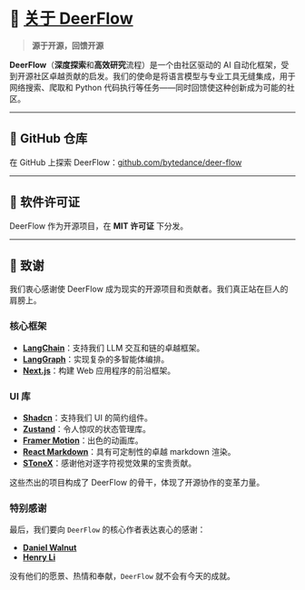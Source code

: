 # 🦌 [关于 DeerFlow](https://github.com/bytedance/deer-flow)

> **源于开源，回馈开源**

**DeerFlow**（**深度探索**和**高效研究**流程）是一个由社区驱动的 AI 自动化框架，受到开源社区卓越贡献的启发。我们的使命是将语言模型与专业工具无缝集成，用于网络搜索、爬取和 Python 代码执行等任务——同时回馈使这种创新成为可能的社区。

---

## 🌟 GitHub 仓库

在 GitHub 上探索 DeerFlow：[github.com/bytedance/deer-flow](https://github.com/bytedance/deer-flow)

---

## 📜 软件许可证

DeerFlow 作为开源项目，在 **MIT 许可证** 下分发。

---

## 🙌 致谢

我们衷心感谢使 DeerFlow 成为现实的开源项目和贡献者。我们真正站在巨人的肩膀上。

### 核心框架
- **[LangChain](https://github.com/langchain-ai/langchain)**：支持我们 LLM 交互和链的卓越框架。
- **[LangGraph](https://github.com/langchain-ai/langgraph)**：实现复杂的多智能体编排。
- **[Next.js](https://nextjs.org/)**：构建 Web 应用程序的前沿框架。

### UI 库
- **[Shadcn](https://ui.shadcn.com/)**：支持我们 UI 的简约组件。
- **[Zustand](https://zustand.docs.pmnd.rs/)**：令人惊叹的状态管理库。
- **[Framer Motion](https://www.framer.com/motion/)**：出色的动画库。
- **[React Markdown](https://www.npmjs.com/package/react-markdown)**：具有可定制性的卓越 markdown 渲染。
- **[SToneX](https://github.com/stonexer)**：感谢他对逐字符视觉效果的宝贵贡献。

这些杰出的项目构成了 DeerFlow 的骨干，体现了开源协作的变革力量。

### 特别感谢
最后，我们要向 `DeerFlow` 的核心作者表达衷心的感谢：

- **[Daniel Walnut](https://github.com/hetaoBackend/)**
- **[Henry Li](https://github.com/magiccube/)**

没有他们的愿景、热情和奉献，`DeerFlow` 就不会有今天的成就。

